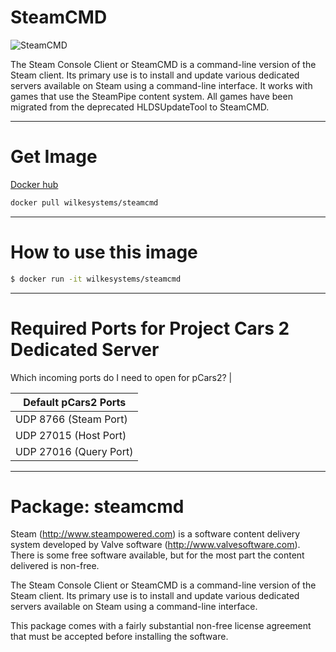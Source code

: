 # SteamCMD
![SteamCMD](https://github.com/wilkesystems/docker-steamcmd/raw/master/docs/logo.png)

The Steam Console Client or SteamCMD is a command-line version of the Steam client. Its primary use is to install and update various dedicated servers available on Steam using a command-line interface. It works with games that use the SteamPipe content system. All games have been migrated from the deprecated HLDSUpdateTool to SteamCMD.

----------------

# Get Image
[Docker hub](https://hub.docker.com/r/wilkesystems/steamcmd)

```bash
docker pull wilkesystems/steamcmd
```

----------------

# How to use this image

```bash
$ docker run -it wilkesystems/steamcmd
```

----------------

# Required Ports for Project Cars 2 Dedicated Server
Which incoming ports do I need to open for pCars2?                                                 |

| Default pCars2 Ports |
|-----------------------------|
|UDP 8766 (Steam Port)  |
|UDP 27015 (Host Port)  |
|UDP 27016 (Query Port)  |

----------------

# Package: steamcmd
Steam (http://www.steampowered.com) is a software content delivery system developed by Valve software (http://www.valvesoftware.com). There is some free software available, but for the most part the content delivered is non-free.

The Steam Console Client or SteamCMD is a command-line version of the Steam client. Its primary use is to install and update various dedicated servers available on Steam using a command-line interface.

This package comes with a fairly substantial non-free license agreement that must be accepted before installing the software.